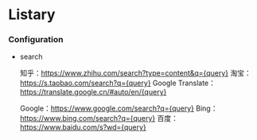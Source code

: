 # Listary

### Configuration

- search

    知乎：https://www.zhihu.com/search?type=content&q={query}
    淘宝：https://s.taobao.com/search?q={query}
    Google Translate：https://translate.google.cn/#auto/en/{query}

    Google：https://www.google.com/search?q={query}
    Bing：https://www.bing.com/search?q={query}
    百度：https://www.baidu.com/s?wd={query}
